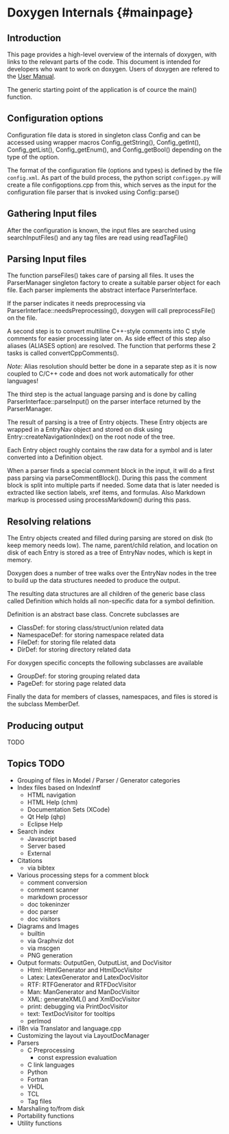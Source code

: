 Doxygen Internals {#mainpage}
=================

Introduction
------------

This page provides a high-level overview of the internals of doxygen, with
links to the relevant parts of the code. This document is intended for
developers who want to work on doxygen. Users of doxygen are refered to the
[User Manual](http://www.doxygen.org/manual.html).

The generic starting point of the application is of cource the main() function.

Configuration options
---------------------

Configuration file data is stored in singleton class Config and can be
accessed using wrapper macros 
Config_getString(), Config_getInt(), Config_getList(),
Config_getEnum(), and Config_getBool() depending on the type of the
option. 

The format of the configuration file (options and types) is defined
by the file `config.xml`. As part of the build process, 
the python script `configgen.py` will create a file configoptions.cpp 
from this, which serves as the input for the configuration file parser
that is invoked using Config::parse()

Gathering Input files
---------------------

After the configuration is known, the input files are searched using
searchInputFiles() and any tag files are read using readTagFile()

Parsing Input files
-------------------

The function parseFiles() takes care of parsing all files.
It uses the ParserManager singleton factory to create a suitable parser object
for each file. Each parser implements the abstract interface ParserInterface.

If the parser indicates it needs preprocessing
via ParserInterface::needsPreprocessing(), doxygen will call preprocessFile()
on the file. 

A second step is to convert multiline C++-style comments into C style comments
for easier processing later on. As side effect of this step also 
aliases (ALIASES option) are resolved. The function that performs these 
2 tasks is called convertCppComments().

*Note:* Alias resolution should better be done in a separate step as it is
now coupled to C/C++ code and does not work automatically for other languages!

The third step is the actual language parsing and is done by calling 
ParserInterface::parseInput() on the parser interface returned by 
the ParserManager.

The result of parsing is a tree of Entry objects.
These Entry objects are wrapped in a EntryNav object and stored on disk using
Entry::createNavigationIndex() on the root node of the tree.

Each Entry object roughly contains the raw data for a symbol and is later
converted into a Definition object.

When a parser finds a special comment block in the input, it will do a first
pass parsing via parseCommentBlock(). During this pass the comment block
is split into multiple parts if needed. Some data that is later needed is
extracted like section labels, xref items, and formulas. 
Also Markdown markup is processed using processMarkdown() during this pass.

Resolving relations
-------------------

The Entry objects created and filled during parsing are stored on disk 
(to keep memory needs low). The name, parent/child relation, and 
location on disk of each Entry is stored as a tree of EntryNav nodes, which is 
kept in memory.

Doxygen does a number of tree walks over the EntryNav nodes in the tree to
build up the data structures needed to produce the output. 

The resulting data structures are all children of the generic base class
called Definition which holds all non-specific data for a symbol definition.

Definition is an abstract base class. Concrete subclasses are
- ClassDef: for storing class/struct/union related data
- NamespaceDef: for storing namespace related data
- FileDef: for storing file related data
- DirDef: for storing directory related data

For doxygen specific concepts the following subclasses are available
- GroupDef: for storing grouping related data
- PageDef: for storing page related data

Finally the data for members of classes, namespaces, and files is stored is
the subclass MemberDef.

Producing output
----------------

TODO

Topics TODO
-----------
- Grouping of files in Model / Parser / Generator categories
- Index files based on IndexIntf
  - HTML navigation
  - HTML Help (chm)
  - Documentation Sets (XCode)
  - Qt Help (qhp)
  - Eclipse Help
- Search index
  - Javascript based
  - Server based
  - External
- Citations
  - via bibtex
- Various processing steps for a comment block
  - comment conversion
  - comment scanner
  - markdown processor
  - doc tokeninzer
  - doc parser
  - doc visitors
- Diagrams and Images
  - builtin
  - via Graphviz dot
  - via mscgen
  - PNG generation
- Output formats: OutputGen, OutputList, and DocVisitor
  - Html:  HtmlGenerator and HtmlDocVisitor
  - Latex: LatexGenerator and LatexDocVisitor
  - RTF:   RTFGenerator and RTFDocVisitor
  - Man:   ManGenerator and ManDocVisitor
  - XML:   generateXML() and XmlDocVisitor
  - print: debugging via PrintDocVisitor
  - text:  TextDocVisitor for tooltips
  - perlmod
- i18n via Translator and language.cpp
- Customizing the layout via LayoutDocManager
- Parsers 
  - C Preprocessing 
    - const expression evaluation
  - C link languages
  - Python
  - Fortran
  - VHDL
  - TCL
  - Tag files
- Marshaling to/from disk
- Portability functions
- Utility functions

